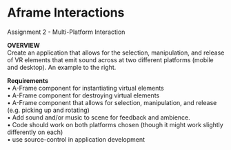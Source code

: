 # Aframe Interactions
Assignment 2 - Multi-Platform Interaction

<b>OVERVIEW</b>
<br>Create an application that allows for the selection, manipulation, and release of VR elements that emit sound across at two different platforms (mobile and desktop). An example to the right.

<b>Requirements</b>
<br>• A-Frame component for instantiating virtual elements
<br>• A-Frame component for destroying virtual elements
<br>• A-Frame component that allows for selection, manipulation, and release (e.g. picking up and rotating)
<br>• Add sound and/or music to scene for feedback and ambience.
<br>• Code should work on both platforms chosen (though it might work slightly differently on each)
<br>• use source-control in application development
